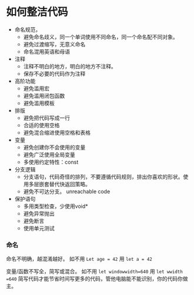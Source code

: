 # 如何整洁代码

- 命名规范，
	- 避免命名歧义，同一个单词使用不同命名，同一个命名配不同对象。
	- 避免过渡缩写，无意义命名
	- 命名混用英语和母语
- 注释
    - 注释不明白的地方，明白的地方不注释。
    - 保存不必要的代码作为注释
- 高阶功能
    - 避免滥用宏
    - 避免滥用闭包函数
    - 避免滥用模板
- 排版
    - 避免把代码写成一行 
    - 合适的使用空格
    - 避免混合缩进使用空格和表格
- 变量
    - 避免创建你不会使用的变量
    - 避免广泛使用全局变量
    - 多使用约定特性：const
- 分支逻辑
    - 分支语句，代码奇怪的排列，不要遵循代码规则，排出你喜欢的形状。使用多层嵌套替代快返回策略。
	- 避免不可达分支。 unreachable code
- 保护语句
    - 多用类型检查，少使用void*
    - 避免异常抛出
    - 避免断言
    - 使用单元测试

### 命名
命名不明确，越混淆越好。
如不用 `Let age = 42` 用 `let a = 42`

变量/函数不写全，简写或混合。
如不用 `let windowwidth=640` 用 `let wwidth =640`
简写代码才能节省时间写更多的代码，管他电脑能不能识别，你的代码你做主。